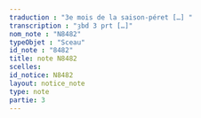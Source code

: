 ```yaml
---
traduction : "3e mois de la saison-péret […] "
transcription : "ȝbd 3 prt […]"
nom_note : "N8482"
typeObjet : "Sceau"
id_note : "8482"
title: note N8482
scelles: 
id_notice: N8482
layout: notice_note
type: note
partie: 3
---
```

